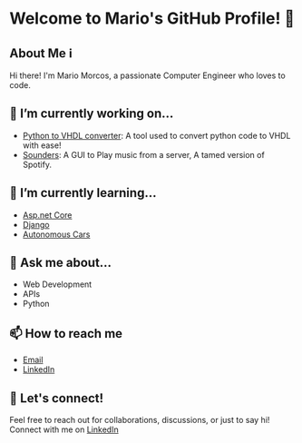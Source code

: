 # Welcome to Mario's GitHub Profile! 👋

## About Me ℹ️

Hi there! I'm Mario Morcos, a passionate Computer Engineer who loves to code. 

## 🔭 I’m currently working on...

- [Python to VHDL converter](https://github.com/mmm12344/Python-to-vhdl-converter): A tool used to convert python code to VHDL with ease!
- [Sounders](https://github.com/mmm12344/Sounders): A GUI to Play music from a server, A tamed version of Spotify.

## 🌱 I’m currently learning...

- [Asp.net Core](https://learn.microsoft.com/en-us/aspnet/core/?view=aspnetcore-8.0)
- [Django](https://docs.djangoproject.com/en/5.0/)
- [Autonomous Cars](https://en.wikipedia.org/wiki/Self-driving_car)

## 💬 Ask me about...

- Web Development
- APIs
- Python

## 📫 How to reach me

- [Email](mailto:mariomorcoswassily@gmail.com)
- [LinkedIn](www.linkedin.com/in/mario-morcos-11577b21a)

## 🤝 Let's connect!

Feel free to reach out for collaborations, discussions, or just to say hi! Connect with me on [LinkedIn](www.linkedin.com/in/mario-morcos-11577b21a)

